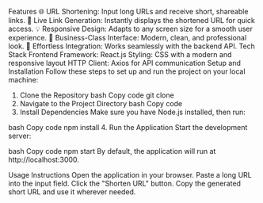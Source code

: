 Features
🌐 URL Shortening: Input long URLs and receive short, shareable links.
🔗 Live Link Generation: Instantly displays the shortened URL for quick access.
💡 Responsive Design: Adapts to any screen size for a smooth user experience.
🎨 Business-Class Interface: Modern, clean, and professional look.
🚀 Effortless Integration: Works seamlessly with the backend API.
Tech Stack
Frontend Framework: React.js
Styling: CSS with a modern and responsive layout
HTTP Client: Axios for API communication
Setup and Installation
Follow these steps to set up and run the project on your local machine:

1. Clone the Repository
   bash
   Copy code
   git clone
2. Navigate to the Project Directory
   bash
   Copy code
3. Install Dependencies
   Make sure you have Node.js installed, then run:

bash
Copy code
npm install 4. Run the Application
Start the development server:

bash
Copy code
npm start
By default, the application will run at http://localhost:3000.

Usage Instructions
Open the application in your browser.
Paste a long URL into the input field.
Click the "Shorten URL" button.
Copy the generated short URL and use it wherever needed.

